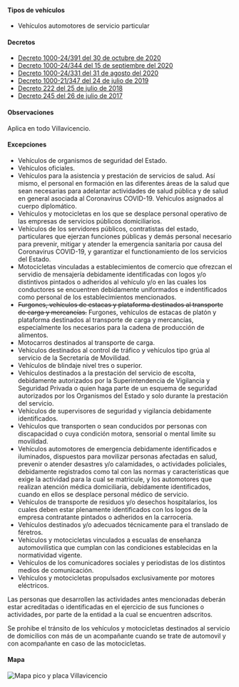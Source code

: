 #### Tipos de vehículos

- Vehículos automotores de servicio particular

#### Decretos

- [Decreto 1000-24/391 del 30 de octubre de 2020](/villavicencio/decreto-1000-24-391-del-30-de-octubre-de-2020.pdf)
- [Decreto 1000-24/344 del 15 de septiembre del 2020](/villavicencio/decreto-1000-24-344-del-15-de-septiembre-del-2020.pdf)
- [Decreto 1000-24/331 del 31 de agosto del 2020](/villavicencio/decreto-1000-24-331-del-31-de-agosto-del-2020.pdf)
- [Decreto 1000-21/347 del 24 de julio de 2019](/villavicencio/decreto-1000-21-347-del-24-julio-del-2019.pdf)
- [Decreto 222 del 25 de julio de 2018](/villavicencio/decreto-222-del-25-de-julio-de-2018.pdf)
- [Decreto 245 del 26 de julio de 2017](/villavicencio/decreto-245-del-26-de-julio-de-2017.pdf)

#### Observaciones

Aplica en todo Villavicencio.

#### Excepciones

- Vehículos de organismos de seguridad del Estado.
- Vehículos oficiales.
- Vehículos para la asistencia y prestación de servicios de salud. Así mismo, el personal en formación en las diferentes áreas de la salud que sean necesarias para adelantar actividades de salud pública y de salud en general asociada al Coronavirus COVID-19. Vehículos asignados al cuerpo diplomático.
- Vehículos y motocicletas en los que se desplace personal operativo de las empresas de servicios públicos domiciliarios.
- Vehículos de los servidores públicos, contratistas del estado, particulares que ejerzan funciones públicas y demás personal necesario para prevenir, mitigar y atender la emergencia sanitaria por causa del Coronavirus COVID-19, y garantizar el functionamiento de los servicios del Estado.
- Motocicletas vinculadas a establecimientos de comercio que ofrezcan el servidio de mensajería debidamente identificadas con logos y/o distintivos pintados o adheridos al vehículo y/o en las cuales los conductores se encuentren debidamente uniformados e indentificados como personal de los establecimientos mencionados.
- <del>Furgones, vehículos de estacas y plataforma destinados al transporte de carga y mercancías.</del> Furgones, vehículos de estacas de platón y plataforma destinados al transporte de carga y mercancías, especialmente los necesarios para la cadena de producción de alimentos.
- Motocarros destinados al transporte de carga.
- Vehículos destinados al control de tráfico y vehículos tipo grúa al servicio de la Secretaría de Movilidad.
- Vehículos de blindaje nivel tres o superior.
- Vehículos destinados a la prestación del servicio de escolta, debidamente autorizados por la Superintendencia de Vigilancia y Seguridad Privada o quien haga parte de un esquema de seguridad autorizados por los Organismos del Estado y solo durante la prestación del servicio.
- Vehículos de supervisores de seguridad y vigilancia debidamente identificados.
- Vehículos que transporten o sean conducidos por personas con discapacidad o cuya condición motora, sensorial o mental limite su movilidad.
- Vehículos automotores de emergencia debidamente identificados e iluminados, dispuestos para movilizar personas afectadas en salud, prevenir o atender desastres y/o calamidades, o actividades policiales, debidamente registrados como tal con las normas y características que exige la actividad para la cual se matricule, y los automotores que realizan atención médica domiciliaria, debidamente identificados, cuando en ellos se desplace personal médico de servicio.
- Vehículos de transporte de residuos y/o desechos hospitalarios, los cuales deben estar plenamente identificados con los logos de la empresa contratante pintados o adheridos en la carrocería.
- Vehículos destinados y/o adecuados técnicamente para el translado de féretros.
- Vehículos y motocicletas vinculados a escualas de enseñanza automovilística que cumplan con las condiciones establecidas en la normatividad vigente.
- Vehículos de los comunicadores sociales y periodistas de los distintos medios de comunicación.
- Vehículos y motocicletas propulsados exclusivamente por motores eléctricos.

Las personas que desarrollen las actividades antes mencionadas deberán estar acreditadas o identificadas en el ejercicio de sus funciones o actividades, por parte de la entidad a la cual se encuentren adscritos.

Se prohibe el tránsito de los vehículos y motocicletas destinados al servicio de domicilios con más de un acompañante cuando se trate de automovil y con acompañante en caso de las motocicletas.

#### Mapa

![Mapa pico y placa Villavicencio](/villavicencio/mapa-pico-y-placa-villavicencio.jpg)

